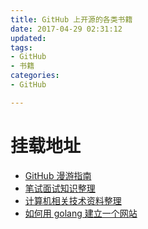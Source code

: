 ```yaml
---
title: GitHub 上开源的各类书籍
date: 2017-04-29 02:31:12
updated:
tags:
- GitHub
- 书籍
categories:
- GitHub

---
```


# 挂载地址
 - [GitHub 漫游指南][1]
 - [笔试面试知识整理][2]
 - [计算机相关技术资料整理][3]
 - [如何用 golang 建立一个网站][4]


  [1]: http://hexo.mantoujun.top/github-roam/
  [2]: http://hexo.mantoujun.top/-interview/
  [3]: http://hexo.mantoujun.top/practical-programming-books/
  [4]: https://github.com/astaxie/build-web-application-with-golang